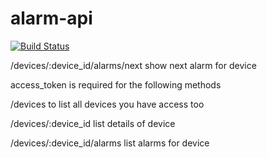 alarm-api
=========

[![Build Status](https://travis-ci.org/jkusnier/alarm-api.svg?branch=master)](https://travis-ci.org/jkusnier/alarm-api)

/devices/:device_id/alarms/next show next alarm for device

access_token is required for the following methods

/devices to list all devices you have access too

/devices/:device_id list details of device

/devices/:device_id/alarms list alarms for device
